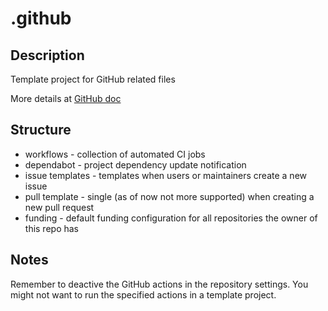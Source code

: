 # .github

## Description

Template project for GitHub related files

More details at [GitHub doc](https://docs.github.com/en/communities/setting-up-your-project-for-healthy-contributions/creating-a-default-community-health-file)

## Structure

* workflows - collection of automated CI jobs
* dependabot - project dependency update notification
* issue templates - templates when users or maintainers create a new issue
* pull template - single (as of now not more supported) when creating a new pull request
* funding - default funding configuration for all repositories the owner of this repo has

## Notes

Remember to deactive the GitHub actions in the repository settings. You might not want to run the specified actions
in a template project.

